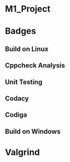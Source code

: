 # M1_Project
# Badges
## Build on Linux

## Cppcheck Analysis

## Unit Testing

## Codacy

## Codiga

## Build on Windows

# Valgrind

